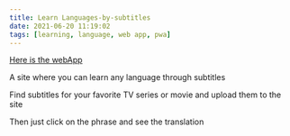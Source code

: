 ```yaml
---
title: Learn Languages-by-subtitles
date: 2021-06-20 11:19:02
tags: [learning, language, web app, pwa]
---
```


[Here is the webApp](https://lang.safiullin.io)

A site where you can learn any language through subtitles

Find subtitles for your favorite TV series or movie and upload them to the site

Then just click on the phrase and see the translation
